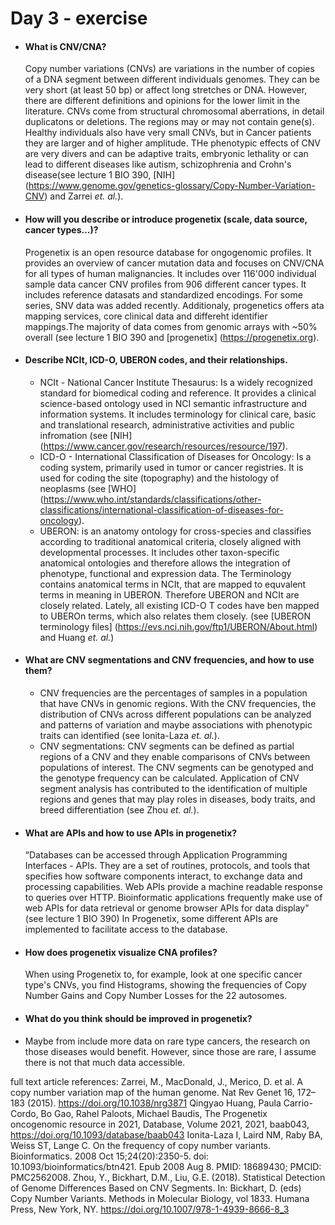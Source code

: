 # Day 3 - exercise

- #### What is CNV/CNA?
  Copy number variations (CNVs) are variations in the number of copies of a DNA segment between different individuals genomes. They can be very short (at least 50 bp) or affect long stretches or DNA. However, there are different definitions and opinions for the lower limit in the literature. CNVs  come from structural chromosomal aberrations, in detail duplicatons or deletions. The regions may or may not contain gene(s). Healthy individuals also have very small CNVs, but in Cancer patients they are larger and of higher amplitude. THe phenotypic effects of CNV are very divers and can be adaptive traits, embryonic lethality or can lead to different diseases like autism, schizophrenia and Crohn's disease(see lecture 1 BIO 390, [NIH] (https://www.genome.gov/genetics-glossary/Copy-Number-Variation-CNV) and Zarrei *et. al.*).

- #### How will you describe or introduce progenetix (scale, data source, cancer types...)?
  Progenetix is an open resource database for ongogenomic profiles. It provides an overview of cancer mutation data and focuses on CNV/CNA for all types of human malignancies. It includes over 116'000 individual sample data cancer CNV profiles from 906 different cancer types. It includes reference datasats and standardized encodings. For some series, SNV data was added recently. Additionaly, progenetics offers ata mapping services, core clinical data and differeht identifier mappings.The majority of data comes from genomic arrays with ~50% overall (see lecture 1 BIO 390 and [progenetix] (https://progenetix.org).

- #### Describe NCIt, ICD-O, UBERON codes, and their relationships.
  * NCIt - National Cancer Institute Thesaurus: Is a widely recognized standard for biomedical coding and reference. It provides a clinical science-based ontology used in NCI semantic infrastructure and information systems. It includes terminology for clinical care, basic and translational research, administrative activities and public infromation (see [NIH] (https://www.cancer.gov/research/resources/resource/197).
  * ICD-O -  International Classification of Diseases for Oncology: Is a coding system, primarily used in tumor or cancer registries. It is used for coding the site (topography) and the histology of neoplasms (see [WHO] (https://www.who.int/standards/classifications/other-classifications/international-classification-of-diseases-for-oncology).
  * UBERON:  is an anatomy ontology for cross-species and classifies according to traditional anatomical criteria, closely aligned with developmental processes. It includes other taxon-specific anatomical ontologies and therefore allows the integration of phenotype, functional and expression data. The Terminology contains anatomical terms in NCIt, that are mapped to equvalent terms in meaning in UBERON. Therefore UBERON and NCIt are closely related. Lately, all existing ICD-O T codes have ben mapped to UBEROn terms, which also relates them closely. (see [UBERON terminology files] (https://evs.nci.nih.gov/ftp1/UBERON/About.html) and Huang *et. al.*)

- #### What are CNV segmentations and CNV frequencies, and how to use them?
   * CNV frequencies are the percentages of samples in a population that have CNVs in genomic regions. With the CNV frequencies, the distribution of CNVs across different populations can be analyzed and patterns of variation and maybe associations with phenotypic traits can identified (see Ionita-Laza *et. al.*).
   * CNV segmentations: CNV segments can be defined as partial regions of a CNV and they enable   comparisons of CNVs between populations of interest. The CNV segments can be genotyped and the genotype frequency can be calculated. Application of CNV segment analysis has contributed to the identification of multiple regions and genes that may play roles in diseases, body traits, and breed differentiation (see Zhou *et. al.*).

- #### What are APIs and how to use APIs in progenetix?
  “Databases can be accessed through Application Programming Interfaces - APIs. They are a set of routines, protocols, and tools that
  specifies how software components interact, to exchange data and processing capabilities. Web APIs provide a machine readable response
  to queries over HTTP. Bioinformatic applications frequently make use of web APIs for data retrieval or genome browser APIs for data display"
  (see lecture 1 BIO 390)
  In Progenetix, some different APIs are implemented to facilitate access to the database. 

- #### How does progenetix visualize CNA profiles?
  When using Progenetix to, for example, look at one specific cancer type's CNVs, you find Histograms, showing the frequencies of Copy Number Gains and Copy Number Losses for the 22 autosomes.
  
-  #### What do you think should be improved in progenetix?
  * Maybe from include more data on rare type cancers, the research on those diseases would benefit. However, since those are rare, I assume there is not that much data accessible. 
  
full text article references:
Zarrei, M., MacDonald, J., Merico, D. et al. A copy number variation map of the human genome. Nat Rev Genet 16, 172–183 (2015). https://doi.org/10.1038/nrg3871
Qingyao Huang, Paula Carrio-Cordo, Bo Gao, Rahel Paloots, Michael Baudis, The Progenetix oncogenomic resource in 2021, Database, Volume 2021, 2021, baab043, https://doi.org/10.1093/database/baab043
Ionita-Laza I, Laird NM, Raby BA, Weiss ST, Lange C. On the frequency of copy number variants. Bioinformatics. 2008 Oct 15;24(20):2350-5. doi: 10.1093/bioinformatics/btn421. Epub 2008 Aug 8. PMID: 18689430; PMCID: PMC2562008.
Zhou, Y., Bickhart, D.M., Liu, G.E. (2018). Statistical Detection of Genome Differences Based on CNV Segments. In: Bickhart, D. (eds) Copy Number Variants. Methods in Molecular Biology, vol 1833. Humana Press, New York, NY. https://doi.org/10.1007/978-1-4939-8666-8_3
